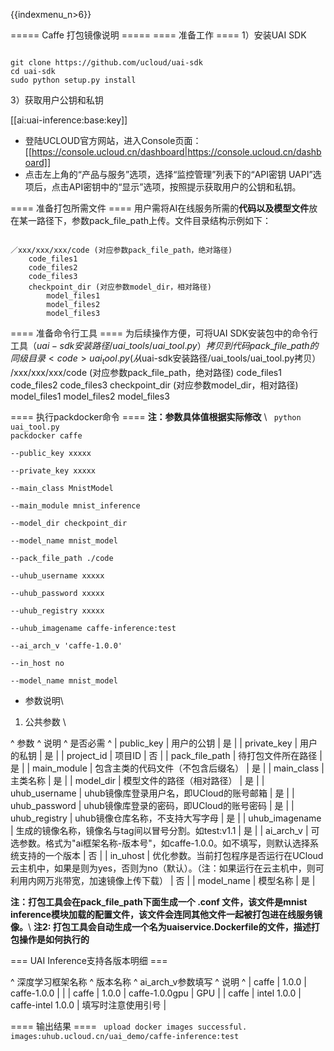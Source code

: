 {{indexmenu_n>6}}

===== Caffe 打包镜像说明 =====
==== 准备工作 ====
1）安装UAI SDK

<code>
git clone https://github.com/ucloud/uai-sdk
cd uai-sdk
sudo python setup.py install
</code>

3）获取用户公钥和私钥 

[[ai:uai-inference:base:key]]
  * 登陆UCLOUD官方网站，进入Console页面：[[https://console.ucloud.cn/dashboard|https://console.ucloud.cn/dashboard]]
  * 点击左上角的“产品与服务”选项，选择“监控管理”列表下的“API密钥 UAPI”选项后，点击API密钥中的“显示”选项，按照提示获取用户的公钥和私钥。


==== 准备打包所需文件 ====
用户需将AI在线服务所需的**代码以及模型文件**放在某一路径下，参数pack\_file\_path上传。文件目录结构示例如下：

<code>
／xxx/xxx/xxx/code (对应参数pack_file_path，绝对路径)
    code_files1
    code_files2
    code_files3
    checkpoint_dir (对应参数model_dir，相对路径)
        model_files1
        model_files2
        model_files3
</code>

==== 准备命令行工具 ====
为后续操作方便，可将UAI SDK安装包中的命令行工具（$uai-sdk安装路径/uai\_tools/uai\_tool.py）拷贝到代码pack\_file\_path的同级目录
<code>
uai_tool.py (从$uai-sdk安装路径/uai_tools/uai_tool.py拷贝）
 /xxx/xxx/xxx/code (对应参数pack_file_path，绝对路径)
    code_files1
    code_files2
    code_files3
    checkpoint_dir (对应参数model_dir，相对路径)
        model_files1
        model_files2
        model_files3
</code>

==== 执行packdocker命令 ====
**注：参数具体值根据实际修改** \\
<code>
python uai_tool.py packdocker caffe \
        --public_key xxxxx  \
        --private_key xxxxx  \
        --main_class MnistModel  \
        --main_module mnist_inference  \
        --model_dir checkpoint_dir  \
        --model_name mnist_model  \
        --pack_file_path ./code \
        --uhub_username xxxxx  \
        --uhub_password xxxxx  \
        --uhub_registry xxxxx  \
        --uhub_imagename caffe-inference:test \
        --ai_arch_v 'caffe-1.0.0' \
        --in_host no \
        --model_name mnist_model
</code>

  * 参数说明\\
1) 公共参数 \\

^ 参数                ^ 说明                                                                               ^ 是否必需  ^
| public\_key       | 用户的公钥                                                                            | 是     |
| private\_key      | 用户的私钥                                                                            | 是     |
| project\_id       | 项目ID                                                                             | 否     |
| pack\_file\_path  | 待打包文件所在路径                                                           | 是     |
| main\_module      | 包含主类的代码文件（不包含后缀名）                                                                | 是     |
| main\_class       | 主类名称                                                                             | 是     |
| model\_dir        | 模型文件的路径（相对路径）                                                                    | 是     |
| uhub\_username    | uhub镜像库登录用户名，即UCloud的账号邮箱                         | 是     |
| uhub\_password   |  uhub镜像库登录的密码，即UCloud的账号密码                          | 是     |
| uhub\_registry    | uhub镜像仓库名称，不支持大写字母                                                               | 是     |
| uhub\_imagename   | 生成的镜像名称，镜像名与tag间以冒号分割。如test:v1.1                                                 | 是     |
| ai\_arch\_v       | 可选参数。格式为"ai框架名称-版本号"，如caffe-1.0.0。如不填写，则默认选择系统支持的一个版本                       | 否     |
| in\_uhost         | 优化参数。当前打包程序是否运行在UCloud云主机中，如果是则为yes，否则为no（默认）。（注：如果运行在云主机中，则可利用内网万兆带宽，加速镜像上传下载）  | 否     |
| model\_name        | 模型名称                                                                             | 是     |

**注：打包工具会在pack\_file\_path下面生成一个 .conf 文件，该文件是mnist inference模块加载的配置文件，该文件会连同其他文件一起被打包进在线服务镜像。**\\
**注2: 打包工具会自动生成一个名为uaiservice.Dockerfile的文件，描述打包操作是如何执行的**

=== UAI Inference支持各版本明细 ===

^ 深度学习框架名称  ^ 版本名称         ^ ai\_arch\_v参数填写    ^ 说明         ^
| caffe     | 1.0.0        | caffe-1.0.0        |            |
| caffe     | 1.0.0        | caffe-1.0.0gpu      |     GPU   |
| caffe     | intel 1.0.0  | caffe-intel 1.0.0  | 填写时注意使用引号  |

==== 输出结果 ====
<code>
upload docker images successful. images:uhub.ucloud.cn/uai_demo/caffe-inference:test
</code>